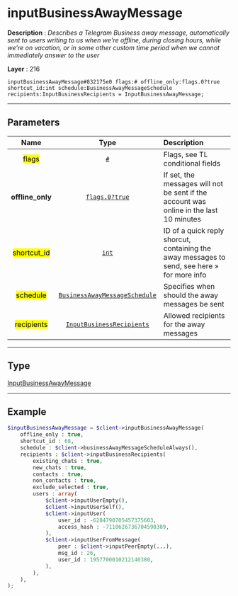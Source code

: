 # inputBusinessAwayMessage

**Description** : *Describes a Telegram Business away message, automatically sent to users writing to us when we&#039;re offline, during closing hours, while we&#039;re on vacation, or in some other custom time period when we cannot immediately answer to the user*

**Layer** : 216

```tl
inputBusinessAwayMessage#832175e0 flags:# offline_only:flags.0?true shortcut_id:int schedule:BusinessAwayMessageSchedule recipients:InputBusinessRecipients = InputBusinessAwayMessage;
```

---

## Parameters

| Name | Type | Description |
| :---: | :---: | :--- |
| <mark>flags</mark> | [`#`](type/#) | Flags, see TL conditional fields |
| **offline_only** | [`flags.0?true`](type/true) | If set, the messages will not be sent if the account was online in the last 10 minutes |
| <mark>shortcut_id</mark> | [`int`](type/int) | ID of a quick reply shorcut, containing the away messages to send, see here » for more info |
| <mark>schedule</mark> | [`BusinessAwayMessageSchedule`](type/BusinessAwayMessageSchedule) | Specifies when should the away messages be sent |
| <mark>recipients</mark> | [`InputBusinessRecipients`](type/InputBusinessRecipients) | Allowed recipients for the away messages |

---

## Type

[InputBusinessAwayMessage](type/InputBusinessAwayMessage)

---

## Example

```php
$inputBusinessAwayMessage = $client->inputBusinessAwayMessage(
	offline_only : true,
	shortcut_id : 68,
	schedule : $client->businessAwayMessageScheduleAlways(),
	recipients : $client->inputBusinessRecipients(
		existing_chats : true,
		new_chats : true,
		contacts : true,
		non_contacts : true,
		exclude_selected : true,
		users : array(
			$client->inputUserEmpty(),
			$client->inputUserSelf(),
			$client->inputUser(
				user_id : -6284790705457375603,
				access_hash : -7110626736704590309,
			),
			$client->inputUserFromMessage(
				peer : $client->inputPeerEmpty(...),
				msg_id : 26,
				user_id : 1957700010212140380,
			),
		),
	),
);
```